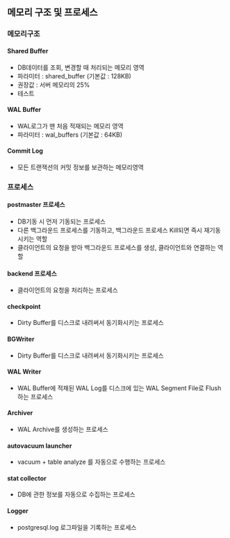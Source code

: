 ## 메모리 구조 및 프로세스

### 메모리구조
#### Shared Buffer
- DB데이터를 조회, 변경할 때 처리되는 메모리 영역
- 파라미터 : shared_buffer (기본값 : 128KB)
- 권장값 : 서버 메모리의 25%
- 테스트

#### WAL Buffer
- WAL로그가 맨 처음 적재되는 메모리 영역
- 파라미터 : wal_buffers (기본값 : 64KB)

#### Commit Log
- 모든 트랜잭션의 커밋 정보를 보관하는 메모리영역

### 프로세스
#### postmaster 프로세스
- DB기동 시 먼저 기동되는 프로세스
- 다른 백그라운드 프로세스를 기동하고, 백그라운드 프로세스 Kill되면 즉시 재기동시키는 역할
- 클라이언트의 요청을 받아 백그라운드 프로세스를 생성, 클라이언트와 연결하는 역할

#### backend 프로세스
- 클라이언트의 요청을 처리하는 프로세스

#### checkpoint
- Dirty Buffer를 디스크로 내려써서 동기화시키는 프로세스

#### BGWriter
- Dirty Buffer를 디스크로 내려써서 동기화시키는 프로세스

#### WAL Writer
- WAL Buffer에 적재된 WAL Log를 디스크에 있는 WAL Segment File로 Flush하는 프로세스

#### Archiver
- WAL Archive를 생성하는 프로세스

#### autovacuum launcher
- vacuum + table analyze 를 자동으로 수행하는 프로세스

#### stat collector
- DB에 관한 정보를 자동으로 수집하는 프로세스

#### Logger
- postgresql.log 로그파일을 기록하는 프로세스
